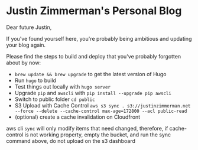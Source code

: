 # Justin Zimmerman's Personal Blog

Dear future Justin,

If you've found yourself here, you're probably being ambitious and updating your blog again.

Please find the steps to build and deploy that you've probably forgotten about by now:

  * `brew update && brew upgrade` to get the latest version of Hugo
  * Run `hugo` to build
  * Test things out locally with `hugo server`
  * Upgrade `pip` and `awscli` with `pip install --upgrade pip awscli`
  * Switch to public folder `cd public`
  * S3 Upload with Cache Control `aws s3 sync . s3://justinzimmerman.net --force --delete --cache-control max-age=172800 --acl public-read`
  * (optional) create a cache invalidation on Cloudfront

aws cli `sync` will only modify items that need changed, therefore, if cache-control is not working property, empty the bucket, and run the sync command above, do not upload on the s3 dashboard